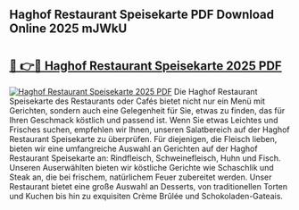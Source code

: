 ## Haghof Restaurant Speisekarte PDF Download Online 2025 mJWkU

# <h2><a href="http://gcdcvk.nevu.top/?p=Haghof+Restaurant+Speisekarte">🔗 👉🔴 Haghof Restaurant Speisekarte 2025 PDF</a></h2>

[![Haghof Restaurant Speisekarte 2025 PDF](https://i.imgur.com/dBaPXMq.png)](http://gcdcvk.nevu.top/?p=Haghof+Restaurant+Speisekarte)
Die Haghof Restaurant Speisekarte des Restaurants oder Cafés bietet nicht nur ein Menü mit Gerichten, sondern auch eine Gelegenheit für Sie, etwas zu finden, das für Ihren Geschmack köstlich und passend ist. Wenn Sie etwas Leichtes und Frisches suchen, empfehlen wir Ihnen, unseren Salatbereich auf der Haghof Restaurant Speisekarte zu überprüfen. Für diejenigen, die Fleisch lieben, bieten wir eine umfangreiche Auswahl an Gerichten auf der Haghof Restaurant Speisekarte an: Rindfleisch, Schweinefleisch, Huhn und Fisch. Unseren Auserwählten bieten wir köstliche Gerichte wie Schaschlik und Steak an, die bei frischem, natürlichem Feuer zubereitet werden. Unser Restaurant bietet eine große Auswahl an Desserts, von traditionellen Torten und Kuchen bis hin zu exquisiten Crème Brûlée und Schokoladen-Gateais.
